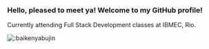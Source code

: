 ### Hello, pleased to meet ya! Welcome to my GitHub profile!

Currently attending Full Stack Development classes at IBMEC, Rio.

![:baikenyabujin](https://count.getloli.com/get/@:baikenyabujin)
